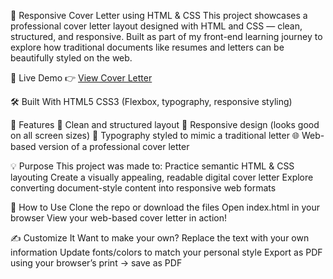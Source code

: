 💼 Responsive Cover Letter using HTML & CSS
This project showcases a professional cover letter layout designed with HTML and CSS — clean, structured, and responsive.
Built as part of my front-end learning journey to explore how traditional documents like resumes and letters can be beautifully styled on the web.

📌 Live Demo
👉 [View Cover Letter](https://apekshashenoy.github.io/Cover_Letter/)

🛠️ Built With
HTML5
CSS3 (Flexbox, typography, responsive styling)

🎯 Features
📄 Clean and structured layout
📱 Responsive design (looks good on all screen sizes)
🎨 Typography styled to mimic a traditional letter
🌐 Web-based version of a professional cover letter

💡 Purpose
This project was made to:
Practice semantic HTML & CSS layouting
Create a visually appealing, readable digital cover letter
Explore converting document-style content into responsive web formats

📂 How to Use
Clone the repo or download the files
Open index.html in your browser
View your web-based cover letter in action!

✍️ Customize It
Want to make your own?
Replace the text with your own information
Update fonts/colors to match your personal style
Export as PDF using your browser’s print → save as PDF
